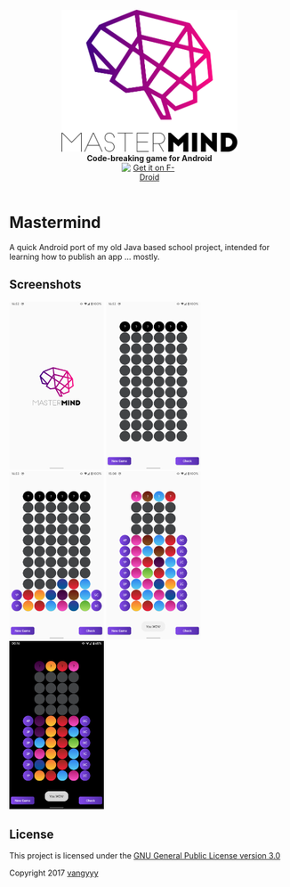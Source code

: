 <p align="center">
<a href="https://pi-hole.net"><img src="resources/logo-day.png" height="255" height="150" alt="Mastermind"></a><br/>
<b>Code-breaking game for Android</b><br/>
<a href="https://f-droid.org"><img src="https://fdroid.gitlab.io/artwork/badge/get-it-on.png" alt="Get it on F-Droid" height="80" style="display: block; margin-left: auto; margin-right: auto; width: 20%; height: auto;"></a><br/>
</p>

# Mastermind

A quick Android port of my old Java based school project, intended for learning how to publish an app ... mostly.

## Screenshots

<img src="resources/screen1.png" width="170"/> <img src="resources/screen2.png" width="170"/> <img src="resources/screen3.png" width="170"/> <img src="resources/screen4.png" width="170"/> <img src="resources/screen5.png" width="170"/>

## License

This project is licensed under the [GNU General Public License version 3.0](LICENSE.md)

Copyright 2017 [vangyyy](https://github.com/vangyyy)
